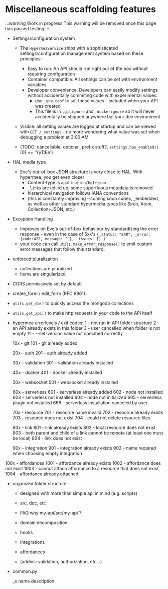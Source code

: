# Miscellaneous scaffolding features

:::warning Work in progress
<centered-image src="/img/work-in-progress.png" />
This warning will be removed once this page has passed testing.
:::


* Settings/configuration system
  * The `HypermeaService` ships with a sophisticated settings/configuration management system based on these principles:
    * Easy to run: An API should run right out of the box without requiring configuration
    * Container compatible: All settings can be set with environment variables.
    * Developer convenience:  Developers can easily modify settings without accidentally commiting code with experimental values.
      * use `_env.conf` to set these values - included when your API was created
      * This file is in `.gitignore` and `.dockerignore` so it will never accidentally be shipped anywhere but your dev environment
  * Visible:  all setting values are logged at startup and can be viewed with `GET /_settings` - no more wondering what value was set when debugging a problem at 3:00 AM

  * (TODO: cancellable, optional, prefix stuff?,  `settings.has_enabled()`   [0] == 'YyTtEe')



* HAL media type
  * Eve's out-of-box JSON structure is very close to HAL.  With hypermea, you get even closer
    * Content-type is `application/hal+json`
    * `_links` are tidied up, some superfluous metadata is removed
    * hierarchical navigation follows IANA conventions
    * (this is constantly improving - coming soon curies, _embedded, as well as other standard hypermedia types like Siren, Atom, Collection+JSON, etc.)



* Exception Handling
  * improves on Eve's out-of-box behaviour by standardizing the error response - even in the case of 5xx's
  `{_status: "ERR", _error: {code:422, message: ""}, _issues: [] }`
  * your code can call `utils.make_error_response()` to emit custom error messages that follow this standard.

* enforced pluralization
  * collections are pluralized
  * items are singularized

* CORS permissively set by default

* create_form / edit_form (RFC 6861)

* `utils.get_db()` to quickly access the mongodb collections

* `utils.get_api()` to make http requests in your code to the API itself

* hypermea errorlevels / exit codes:
  1 - not run in API folder structure
  2 - an API already exists in this folder
  3 - user cancelled when folder is not empty
  11 - --set-version value not specified correctly

  10x - git
  101 - git already added

  20x - auth
  201 - auth already added

  30x - validation
  301 - validation already installed

  40x - docker
  401 - docker already installed

  50x - websocket
  501 - websocket already installed

  60x - serverless
  601 - serverless already added
  602 - node not installed
  603 - serverless not installed
  604 - node not initialized
  605 - serverless plugin not installed
  666 - serverless installation canceled by user

  70x - resource
  701 - resource name invalid
  702 - resource already exists
  703 - resource does not exist
  704 - could not delete resource files

  80x - link
  801 - link already exists
  802 - local resource does not exist
  803 - both parent and child of a link cannot be remote (at least one must be local)
  804 - link does not exist

  90x - integration
  901 - integration already exists
  902 - name required when choosing empty integration

100x - affordances
1001 - affordance already exists
1002 - affordance does not exist
1003 - cannot attach affordance to a resource that does not exist
1004 - affordance already attached



* organized folder structure
    - designed with more than simple api in mind (e.g. scripts)
    - src, doc, etc
    - FAQ why my-api/src/my-api ?
    - domain decomposition
    - hooks

    - integrations
    - affordances
    - (addins: validation, authorization, etc...)

* common.py

  _x
  name
  description
